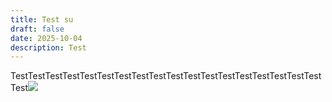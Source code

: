 ```yaml
---
title: Test su
draft: false
date: 2025-10-04
description: Test
---
```

TestTestTestTestTestTestTestTestTestTestTestTestTestTestTestTestTestTestTest![](/img/img-2025-09-29-20-22-24.png)
